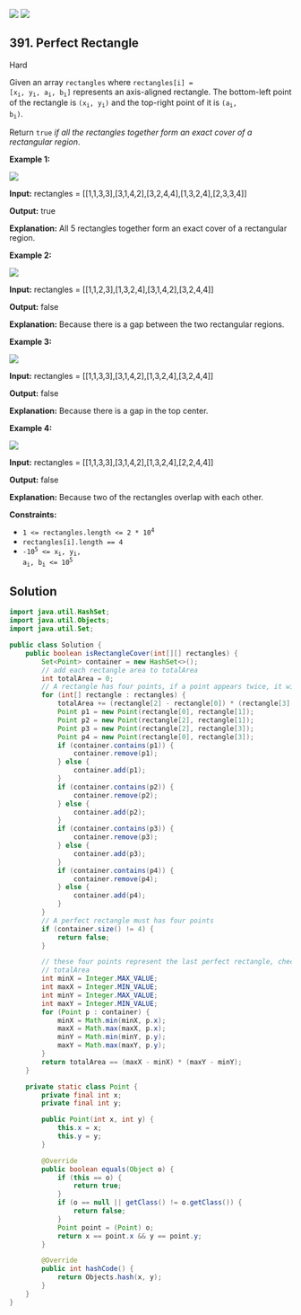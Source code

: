 [![](https://img.shields.io/github/stars/javadev/LeetCode-in-Java?label=Stars&style=flat-square)](https://github.com/javadev/LeetCode-in-Java)
[![](https://img.shields.io/github/forks/javadev/LeetCode-in-Java?label=Fork%20me%20on%20GitHub%20&style=flat-square)](https://github.com/javadev/LeetCode-in-Java/fork)

## 391\. Perfect Rectangle

Hard

Given an array `rectangles` where <code>rectangles[i] = [x<sub>i</sub>, y<sub>i</sub>, a<sub>i</sub>, b<sub>i</sub>]</code> represents an axis-aligned rectangle. The bottom-left point of the rectangle is <code>(x<sub>i</sub>, y<sub>i</sub>)</code> and the top-right point of it is <code>(a<sub>i</sub>, b<sub>i</sub>)</code>.

Return `true` _if all the rectangles together form an exact cover of a rectangular region_.

**Example 1:**

![](https://assets.leetcode.com/uploads/2021/03/27/perectrec1-plane.jpg)

**Input:** rectangles = \[\[1,1,3,3],[3,1,4,2],[3,2,4,4],[1,3,2,4],[2,3,3,4]]

**Output:** true

**Explanation:** All 5 rectangles together form an exact cover of a rectangular region.

**Example 2:**

![](https://assets.leetcode.com/uploads/2021/03/27/perfectrec2-plane.jpg)

**Input:** rectangles = \[\[1,1,2,3],[1,3,2,4],[3,1,4,2],[3,2,4,4]]

**Output:** false

**Explanation:** Because there is a gap between the two rectangular regions.

**Example 3:**

![](https://assets.leetcode.com/uploads/2021/03/27/perfectrec3-plane.jpg)

**Input:** rectangles = \[\[1,1,3,3],[3,1,4,2],[1,3,2,4],[3,2,4,4]]

**Output:** false

**Explanation:** Because there is a gap in the top center.

**Example 4:**

![](https://assets.leetcode.com/uploads/2021/03/27/perfecrrec4-plane.jpg)

**Input:** rectangles = \[\[1,1,3,3],[3,1,4,2],[1,3,2,4],[2,2,4,4]]

**Output:** false

**Explanation:** Because two of the rectangles overlap with each other.

**Constraints:**

*   <code>1 <= rectangles.length <= 2 * 10<sup>4</sup></code>
*   `rectangles[i].length == 4`
*   <code>-10<sup>5</sup> <= x<sub>i</sub>, y<sub>i</sub>, a<sub>i</sub>, b<sub>i</sub> <= 10<sup>5</sup></code>

## Solution

```java
import java.util.HashSet;
import java.util.Objects;
import java.util.Set;

public class Solution {
    public boolean isRectangleCover(int[][] rectangles) {
        Set<Point> container = new HashSet<>();
        // add each rectangle area to totalArea
        int totalArea = 0;
        // A rectangle has four points, if a point appears twice, it will be deleted it from the set
        for (int[] rectangle : rectangles) {
            totalArea += (rectangle[2] - rectangle[0]) * (rectangle[3] - rectangle[1]);
            Point p1 = new Point(rectangle[0], rectangle[1]);
            Point p2 = new Point(rectangle[2], rectangle[1]);
            Point p3 = new Point(rectangle[2], rectangle[3]);
            Point p4 = new Point(rectangle[0], rectangle[3]);
            if (container.contains(p1)) {
                container.remove(p1);
            } else {
                container.add(p1);
            }
            if (container.contains(p2)) {
                container.remove(p2);
            } else {
                container.add(p2);
            }
            if (container.contains(p3)) {
                container.remove(p3);
            } else {
                container.add(p3);
            }
            if (container.contains(p4)) {
                container.remove(p4);
            } else {
                container.add(p4);
            }
        }
        // A perfect rectangle must has four points
        if (container.size() != 4) {
            return false;
        }

        // these four points represent the last perfect rectangle, check this rectangle area to the
        // totalArea
        int minX = Integer.MAX_VALUE;
        int maxX = Integer.MIN_VALUE;
        int minY = Integer.MAX_VALUE;
        int maxY = Integer.MIN_VALUE;
        for (Point p : container) {
            minX = Math.min(minX, p.x);
            maxX = Math.max(maxX, p.x);
            minY = Math.min(minY, p.y);
            maxY = Math.max(maxY, p.y);
        }
        return totalArea == (maxX - minX) * (maxY - minY);
    }

    private static class Point {
        private final int x;
        private final int y;

        public Point(int x, int y) {
            this.x = x;
            this.y = y;
        }

        @Override
        public boolean equals(Object o) {
            if (this == o) {
                return true;
            }
            if (o == null || getClass() != o.getClass()) {
                return false;
            }
            Point point = (Point) o;
            return x == point.x && y == point.y;
        }

        @Override
        public int hashCode() {
            return Objects.hash(x, y);
        }
    }
}
```